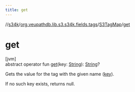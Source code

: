 ```yaml
---
title: get
---
```

//[s34k](../../../index.html)/[org.veupathdb.lib.s3.s34k.fields.tags](../index.html)/[S3TagMap](index.html)/[get](get.html)



# get



[jvm]\
abstract operator fun [get](get.html)(key: [String](https://kotlinlang.org/api/latest/jvm/stdlib/kotlin/-string/index.html)): [String](https://kotlinlang.org/api/latest/jvm/stdlib/kotlin/-string/index.html)?



Gets the value for the tag with the given name ([key](get.html)).



If no such key exists, returns null.




